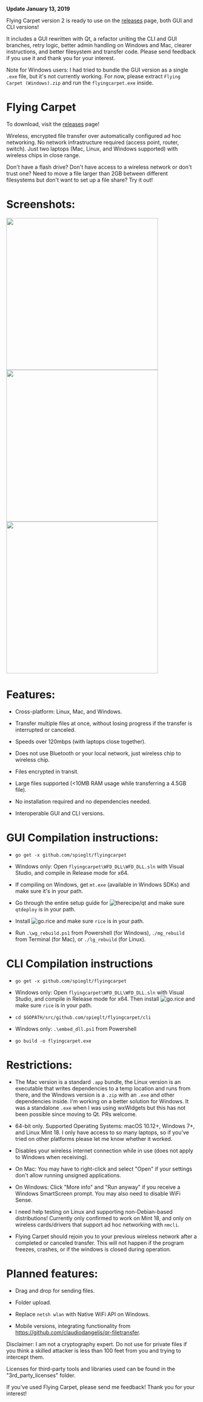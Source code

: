 **Update January 13, 2019**

Flying Carpet version 2 is ready to use on the [releases](https://github.com/spieglt/FlyingCarpet/releases) page, both GUI and CLI versions!

It includes a GUI rewritten with Qt, a refactor uniting the CLI and GUI branches, retry logic, better admin handling on Windows and Mac, clearer instructions, and better filesystem and transfer code. Please send feedback if you use it and thank you for your interest.

Note for Windows users: I had tried to bundle the GUI version as a single `.exe` file, but it's not currently working. For now, please extract `Flying Carpet (Windows).zip` and run the `flyingcarpet.exe` inside.

# Flying Carpet

To download, visit the [releases](https://github.com/spieglt/FlyingCarpet/releases) page!

Wireless, encrypted file transfer over automatically configured ad hoc networking. No network infrastructure required (access point, router, switch). Just two laptops (Mac, Linux, and Windows supported) with wireless chips in close range.

Don't have a flash drive? Don't have access to a wireless network or don't trust one? Need to move a file larger than 2GB between different filesystems but don't want to set up a file share? Try it out!

# Screenshots:

<img src="pictures/winDemo.png" width=400> <img src="pictures/macDemo.png" width=400> <img src="pictures/linuxDemo.png" width=400> 

# Features:

+ Cross-platform: Linux, Mac, and Windows.

+ Transfer multiple files at once, without losing progress if the transfer is interrupted or canceled.

+ Speeds over 120mbps (with laptops close together).

+ Does not use Bluetooth or your local network, just wireless chip to wireless chip.

+ Files encrypted in transit.

+ Large files supported (<10MB RAM usage while transferring a 4.5GB file).

+ No installation required and no dependencies needed.

+ Interoperable GUI and CLI versions.

# GUI Compilation instructions:

+ `go get -x github.com/spieglt/flyingcarpet`

+ Windows only: Open `flyingcarpet\WFD_DLL\WFD_DLL.sln` with Visual Studio, and compile in Release mode for x64.

+ If compiling on Windows, get `mt.exe` (available in Windows SDKs) and make sure it's in your path.

+ Go through the entire setup guide for ![therecipe/qt](https://github.com/therecipe/qt/wiki/Installation) and make sure `qtdeploy` is in your path.

+ Install ![go.rice](https://github.com/GeertJohan/go.rice) and make sure `rice` is in your path.

+ Run `.\wg_rebuild.ps1` from Powershell (for Windows), `./mg_rebuild` from Terminal (for Mac), or `./lg_rebuild` (for Linux).

# CLI Compilation instructions

+ `go get -x github.com/spieglt/flyingcarpet`

+ Windows only: Open `flyingcarpet\WFD_DLL\WFD_DLL.sln` with Visual Studio, and compile in Release mode for x64. Then install ![go.rice](https://github.com/GeertJohan/go.rice) and make sure `rice` is in your path.

+ `cd $GOPATH/src/github.com/spieglt/flyingcarpet/cli`

+ Windows only: `.\embed_dll.ps1` from Powershell

+ `go build -o flyingcarpet.exe`

# Restrictions:

+ The Mac version is a standard `.app` bundle, the Linux version is an executable that writes dependencies to a temp location and runs from there, and the Windows version is a `.zip` with an `.exe` and other dependencies inside. I'm working on a better solution for Windows. It was a standalone `.exe` when I was using wxWidgets but this has not been possible since moving to Qt. PRs welcome.

+ 64-bit only. Supported Operating Systems: macOS 10.12+, Windows 7+, and Linux Mint 18. I only have access to so many laptops, so if you've tried on other platforms please let me know whether it worked. 

+ Disables your wireless internet connection while in use (does not apply to Windows when receiving).

+ On Mac: You may have to right-click and select "Open" if your settings don't allow running unsigned applications. 

+ On Windows: Click "More info" and "Run anyway" if you receive a Windows SmartScreen prompt. You may also need to disable WiFi Sense.

+ I need help testing on Linux and supporting non-Debian-based distributions! Currently only confirmed to work on Mint 18, and only on wireless cards/drivers that support ad hoc networking with `nmcli`.

+ Flying Carpet should rejoin you to your previous wireless network after a completed or canceled transfer. This will not happen if the program freezes, crashes, or if the windows is closed during operation.

# Planned features:

+ Drag and drop for sending files.

+ Folder upload.

+ Replace `netsh wlan` with Native WiFi API on Windows.

+ Mobile versions, integrating functionality from https://github.com/claudiodangelis/qr-filetransfer.

Disclaimer: I am not a cryptography expert. Do not use for private files if you think a skilled attacker is less than 100 feet from you and trying to intercept them.

Licenses for third-party tools and libraries used can be found in the "3rd_party_licenses" folder.

If you've used Flying Carpet, please send me feedback! Thank you for your interest!
